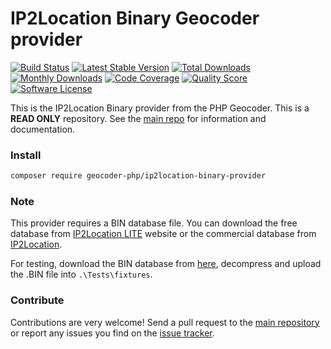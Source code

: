 # IP2Location Binary Geocoder provider
[![Build Status](https://travis-ci.org/geocoder-php/ip2location-binary-provider.svg?branch=master)](http://travis-ci.org/geocoder-php/ip2location-binary-provider)
[![Latest Stable Version](https://poser.pugx.org/geocoder-php/ip2location-binary-provider/v/stable)](https://packagist.org/packages/geocoder-php/ip2location-binary-provider)
[![Total Downloads](https://poser.pugx.org/geocoder-php/ip2location-binary-provider/downloads)](https://packagist.org/packages/geocoder-php/ip2location-binary-provider)
[![Monthly Downloads](https://poser.pugx.org/geocoder-php/ip2location-binary-provider/d/monthly.png)](https://packagist.org/packages/geocoder-php/ip2location-binary-provider)
[![Code Coverage](https://img.shields.io/scrutinizer/coverage/g/geocoder-php/ip2location-binary-provider.svg?style=flat-square)](https://scrutinizer-ci.com/g/geocoder-php/ip2location-binary-provider)
[![Quality Score](https://img.shields.io/scrutinizer/g/geocoder-php/ip2location-binary-provider.svg?style=flat-square)](https://scrutinizer-ci.com/g/geocoder-php/ip2location-binary-provider)
[![Software License](https://img.shields.io/badge/license-MIT-brightgreen.svg?style=flat-square)](LICENSE)

This is the IP2Location Binary provider from the PHP Geocoder. This is a **READ ONLY** repository. See the
[main repo](https://github.com/geocoder-php/Geocoder) for information and documentation. 

### Install

```bash
composer require geocoder-php/ip2location-binary-provider
```

### Note

This provider requires a BIN database file. You can download the free database from [IP2Location LITE](https://lite.ip2location.com/) website or the commercial database from [IP2Location](https://www.ip2location.com/).

For testing, download the BIN database from [here](https://lite.ip2location.com/database/ip-country-region-city-latitude-longitude-zipcode), decompress and upload the .BIN file into `.\Tests\fixtures`.

### Contribute

Contributions are very welcome! Send a pull request to the [main repository](https://github.com/geocoder-php/Geocoder) or 
report any issues you find on the [issue tracker](https://github.com/geocoder-php/Geocoder/issues).
